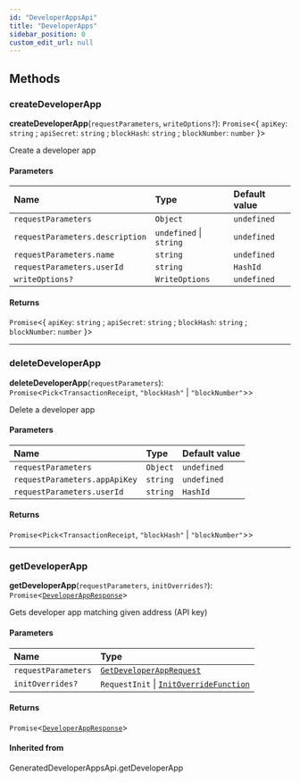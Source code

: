 ```yaml
---
id: "DeveloperAppsApi"
title: "DeveloperApps"
sidebar_position: 0
custom_edit_url: null
---
```


## Methods

### createDeveloperApp

**createDeveloperApp**(`requestParameters`, `writeOptions?`): `Promise`<{ `apiKey`: `string` ; `apiSecret`: `string` ; `blockHash`: `string` ; `blockNumber`: `number`  }\>

Create a developer app

#### Parameters

| Name | Type | Default value |
| :------ | :------ | :------ |
| `requestParameters` | `Object` | `undefined` |
| `requestParameters.description` | `undefined` \| `string` | `undefined` |
| `requestParameters.name` | `string` | `undefined` |
| `requestParameters.userId` | `string` | `HashId` |
| `writeOptions?` | `WriteOptions` | `undefined` |

#### Returns

`Promise`<{ `apiKey`: `string` ; `apiSecret`: `string` ; `blockHash`: `string` ; `blockNumber`: `number`  }\>

___

### deleteDeveloperApp

**deleteDeveloperApp**(`requestParameters`): `Promise`<`Pick`<`TransactionReceipt`, ``"blockHash"`` \| ``"blockNumber"``\>\>

Delete a developer app

#### Parameters

| Name | Type | Default value |
| :------ | :------ | :------ |
| `requestParameters` | `Object` | `undefined` |
| `requestParameters.appApiKey` | `string` | `undefined` |
| `requestParameters.userId` | `string` | `HashId` |

#### Returns

`Promise`<`Pick`<`TransactionReceipt`, ``"blockHash"`` \| ``"blockNumber"``\>\>

___

### getDeveloperApp

**getDeveloperApp**(`requestParameters`, `initOverrides?`): `Promise`<[`DeveloperAppResponse`](../interfaces/DeveloperAppResponse.md)\>

Gets developer app matching given address (API key)

#### Parameters

| Name | Type |
| :------ | :------ |
| `requestParameters` | [`GetDeveloperAppRequest`](../interfaces/GetDeveloperAppRequest.md) |
| `initOverrides?` | `RequestInit` \| [`InitOverrideFunction`](../modules.md#initoverridefunction) |

#### Returns

`Promise`<[`DeveloperAppResponse`](../interfaces/DeveloperAppResponse.md)\>

#### Inherited from

GeneratedDeveloperAppsApi.getDeveloperApp
